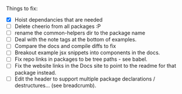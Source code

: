 Things to fix:

* [x] Hoist dependancies that are needed
* [ ] Delete cheerio from all packages :P
* [ ] rename the common-helpers dir to the package name
* [ ] Deal with the note tags at the bottom of examples.
* [ ] Compare the docs and compile diffs to fix
* [ ] Breakout example jsx snippets into components in the docs.
* [ ] Fix repo links in packages to be tree paths - see babel.
* [ ] Fix the website links in the Docs site to point to the readme for that package instead.
* [ ] Edit the header to support multiple package declarations / destructures... (see breadcrumb).
